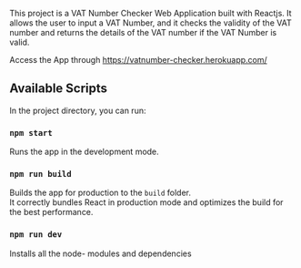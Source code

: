 This project is a VAT Number Checker Web Application built with Reactjs. It allows the user to input a VAT Number,
and it checks the validity of the VAT number and returns the details of the VAT number if the VAT Number is valid.

Access the App through https://vatnumber-checker.herokuapp.com/

## Available Scripts

In the project directory, you can run:

### `npm start`

Runs the app in the development mode.<br>

### `npm run build`

Builds the app for production to the `build` folder.<br>
It correctly bundles React in production mode and optimizes the build for the best performance.

### `npm run dev`

Installs all the node- modules and dependencies
